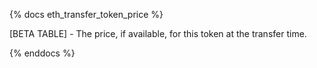 {% docs eth_transfer_token_price %}

[BETA TABLE] - The price, if available, for this token at the transfer time. 

{% enddocs %}